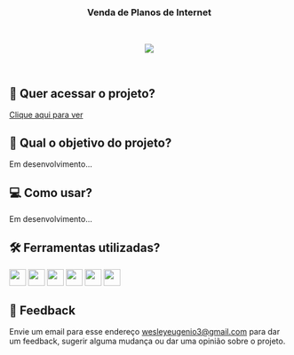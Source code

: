 <h3 align="center">
    Venda de Planos de Internet
</h3>
  
<br>
    <p align="center">
        <img src="https://img.shields.io/badge/status-em%20desenvolvimento-orange?style=for-the-badge"/>
    </p>
<br>

## 🔗 Quer acessar o projeto?

[Clique aqui para ver](https://planos-internet-teste.vercel.app/)

## 🏹 Qual o objetivo do projeto?

Em desenvolvimento...

## 💻 Como usar?

Em desenvolvimento...

## 🛠️ Ferramentas utilizadas?

<div>
  <img height=30 src="https://img.shields.io/badge/HTML5-E34F26?style=for-the-badge&logo=html5&logoColor=white">
  <img height=30 src="https://img.shields.io/badge/CSS3-1572B6?style=for-the-badge&logo=css3&logoColor=white">
  <img height=30 src="https://img.shields.io/badge/JavaScript-F7DF1E?style=for-the-badge&logo=javascript&logoColor=black">
  <img height=30 src="https://img.shields.io/badge/React-20232A?style=for-the-badge&logo=react&logoColor=61DAFB">
  <img height=30 src="https://img.shields.io/badge/TypeScript-007ACC?style=for-the-badge&logo=typescript&logoColor=white">
  <img height=30 src="https://img.shields.io/badge/Vercel-000000?style=for-the-badge&logo=vercel&logoColor=white">
</div>

## 💬 Feedback

Envie um email para esse endereço <wesleyeugenio3@gmail.com> para dar um feedback, sugerir alguma mudança ou dar uma opinião sobre o projeto.

